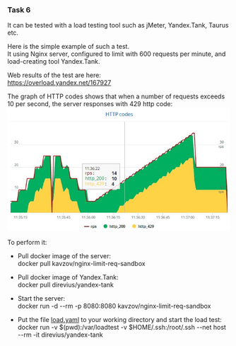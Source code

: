 ### Task 6
It can be tested with a load testing tool such as jMeter, Yandex.Tank, Taurus etc.

Here is the simple example of such a test.  
It using Nginx server, configured to limit with 600 requests per minute, and load-creating tool Yandex.Tank.

Web results of the test are here:  
https://overload.yandex.net/167927

The graph of HTTP codes shows that when a number of requests exceeds 10 per second, the server responses with 429 http code:    
![http_codes](http_codes.jpg)

To perform it:
- Pull docker image of the server:  
docker pull kavzov/nginx-limit-req-sandbox

- Pull docker image of Yandex.Tank:  
docker pull direvius/yandex-tank

- Start the server:  
docker run -d --rm -p 8080:8080 kavzov/nginx-limit-req-sandbox

- Put the file [load.yaml](https://github.com/kavzov/testtask/blob/master/task_6/load.yaml) to your working directory and start the load test:  
docker run -v $(pwd):/var/loadtest -v $HOME/.ssh:/root/.ssh --net host --rm -it direvius/yandex-tank
